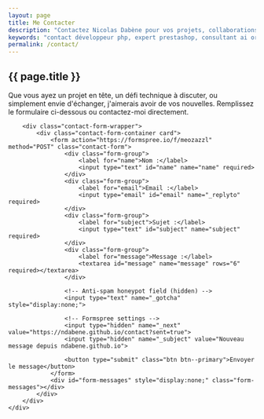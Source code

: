 ```yaml
---
layout: page
title: Me Contacter
description: "Contactez Nicolas Dabène pour vos projets, collaborations ou consultations techniques."
keywords: "contact développeur php, expert prestashop, consultant ai orchestrator, consultation technique, développeur freelance"
permalink: /contact/
---
```


<section class="contact-section">
    <div class="container">
        <h1>{{ page.title }}</h1>
        <p class="section-description">Que vous ayez un projet en tête, un défi technique à discuter, ou simplement envie d'échanger, j'aimerais avoir de vos nouvelles. Remplissez le formulaire ci-dessous ou contactez-moi directement.</p>

        <div class="contact-form-wrapper">
            <div class="contact-form-container card">
                <form action="https://formspree.io/f/meozazzl" method="POST" class="contact-form">
                    <div class="form-group">
                        <label for="name">Nom :</label>
                        <input type="text" id="name" name="name" required>
                    </div>
                    <div class="form-group">
                        <label for="email">Email :</label>
                        <input type="email" id="email" name="_replyto" required>
                    </div>
                    <div class="form-group">
                        <label for="subject">Sujet :</label>
                        <input type="text" id="subject" name="subject" required>
                    </div>
                    <div class="form-group">
                        <label for="message">Message :</label>
                        <textarea id="message" name="message" rows="6" required></textarea>
                    </div>
                    
                    <!-- Anti-spam honeypot field (hidden) -->
                    <input type="text" name="_gotcha" style="display:none;">
                    
                    <!-- Formspree settings -->
                    <input type="hidden" name="_next" value="https://ndabene.github.io/contact?sent=true">
                    <input type="hidden" name="_subject" value="Nouveau message depuis ndabene.github.io">
                    
                    <button type="submit" class="btn btn--primary">Envoyer le message</button>
                </form>
                <div id="form-messages" style="display:none;" class="form-messages"></div>
            </div>
        </div>
    </div>
</section>

<script src="{{ '/assets/js/contact-form.js' | relative_url }}"></script>

<style>
.form-messages {
    margin-top: 1rem;
}

.alert {
    padding: 1rem;
    border-radius: 0.5rem;
    margin-bottom: 1rem;
}

.alert--success {
    background-color: #d4edda;
    color: #155724;
    border: 1px solid #c3e6cb;
}

.alert--error {
    background-color: #f8d7da;
    color: #721c24;
    border: 1px solid #f5c6cb;
}

.form-group input.error,
.form-group textarea.error {
    border-color: #dc3545;
    box-shadow: 0 0 0 0.2rem rgba(220, 53, 69, 0.25);
}

.btn.loading {
    opacity: 0.7;
    cursor: not-allowed;
}

.btn.loading:hover {
    transform: none;
}
</style>
